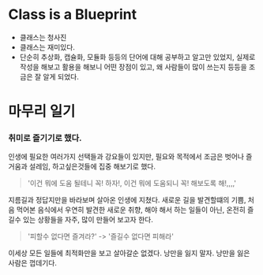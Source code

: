 # Class is a Blueprint

-   클래스는 청사진
-   클래스는 재미있다.
-   단순히 추상화, 캡슐화, 모듈화 등등의 단어에 대해 공부하고 알고만 있었지, 실제로 작성을 해보고 활용을 해보니 어떤 장점이 있고, 왜 사람들이 많이 쓰는지 등등을 조금은 잘 알게 되었다.

# 마무리 일기

### 취미로 즐기기로 했다.

인생에 필요한 여러가지 선택들과 강요들이 있지만, 필요와 목적에서 조금은 벗어나 즐거움과 설레임, 하고싶은것들에 집중 해보기로 했다.

> '이건 뭐에 도움 될테니 꼭! 하자!, 이건 뭐에 도움되니 꼭! 해보도록 해!,,,,'

지름길과 정답지만을 바라보며 살아온 인생에 지쳤다. 새로운 길을 발견할떄의 기쁨, 처음 먹어본 음식에서 우연히 발견한 새로운 취향, 해야 해서 하는 일들이 아닌, 온전히 즐길수 있는 상황들을 자주, 많이 만들어 보고자 한다.

> '피할수 없다면 즐겨라?' -> '즐길수 없다면 피해라'

이세상 모든 일들에 최적화만을 보고 살아갈순 없겠다. 낭만을 잃지 말자. 낭만을 잃은 사람은 껍데기다.
